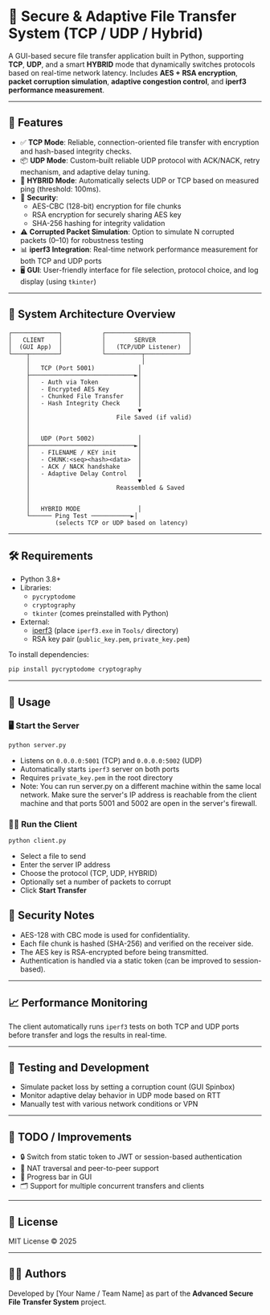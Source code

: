 # 🔐 Secure & Adaptive File Transfer System (TCP / UDP / Hybrid)

A GUI-based secure file transfer application built in Python, supporting **TCP**, **UDP**, and a smart **HYBRID** mode that dynamically switches protocols based on real-time network latency. Includes **AES + RSA encryption**, **packet corruption simulation**, **adaptive congestion control**, and **iperf3 performance measurement**.

---

## 🚀 Features

- ✅ **TCP Mode**: Reliable, connection-oriented file transfer with encryption and hash-based integrity checks.
- 📦 **UDP Mode**: Custom-built reliable UDP protocol with ACK/NACK, retry mechanism, and adaptive delay tuning.
- 🤖 **HYBRID Mode**: Automatically selects UDP or TCP based on measured ping (threshold: 100ms).
- 🔐 **Security**: 
  - AES-CBC (128-bit) encryption for file chunks
  - RSA encryption for securely sharing AES key
  - SHA-256 hashing for integrity validation
- ⚠️ **Corrupted Packet Simulation**: Option to simulate N corrupted packets (0–10) for robustness testing
- 📊 **iperf3 Integration**: Real-time network performance measurement for both TCP and UDP ports
- 🖥️ **GUI**: User-friendly interface for file selection, protocol choice, and log display (using `tkinter`)

---

## 🧠 System Architecture Overview

```
┌─────────────┐           ┌───────────────────────┐
│   CLIENT    │           │        SERVER         │
│  (GUI App)  │           │   (TCP/UDP Listener)  │
└────┬────────┘           └──────────┬────────────┘
     │                               │
     │   TCP (Port 5001)            │
     ├─────────────────────────────►│
     │   - Auth via Token           │
     │   - Encrypted AES Key        │
     │   - Chunked File Transfer    │
     │   - Hash Integrity Check     │
     │                              ▼
     │                        File Saved (if valid)
     │
     │
     │   UDP (Port 5002)            │
     ├─────────────────────────────►│
     │   - FILENAME / KEY init      │
     │   - CHUNK:<seq><hash><data>  │
     │   - ACK / NACK handshake     │
     │   - Adaptive Delay Control   │
     │                              ▼
     │                        Reassembled & Saved
     │
     │
     │   HYBRID MODE                │
     └────── Ping Test ───────────►│
             (selects TCP or UDP based on latency)
```

---

## 🛠 Requirements

- Python 3.8+
- Libraries:
  - `pycryptodome`
  - `cryptography`
  - `tkinter` (comes preinstalled with Python)
- External:
  - [iperf3](https://iperf.fr/iperf-download.php) (place `iperf3.exe` in `Tools/` directory)
  - RSA key pair (`public_key.pem`, `private_key.pem`)

To install dependencies:

```bash
pip install pycryptodome cryptography
```

---

## 🔧 Usage

### 🖥️ Start the Server

```bash
python server.py
```

- Listens on `0.0.0.0:5001` (TCP) and `0.0.0.0:5002` (UDP)
- Automatically starts `iperf3` server on both ports
- Requires `private_key.pem` in the root directory
- Note: You can run server.py on a different machine within the same local network. Make sure the server's IP address is reachable from the client machine and that ports 5001 and 5002 are open in the server's firewall.

### 🧑‍💻 Run the Client

```bash
python client.py
```

- Select a file to send
- Enter the server IP address
- Choose the protocol (TCP, UDP, HYBRID)
- Optionally set a number of packets to corrupt
- Click **Start Transfer**

## 🔐 Security Notes

- AES-128 with CBC mode is used for confidentiality.
- Each file chunk is hashed (SHA-256) and verified on the receiver side.
- The AES key is RSA-encrypted before being transmitted.
- Authentication is handled via a static token (can be improved to session-based).

---

## 📈 Performance Monitoring

The client automatically runs `iperf3` tests on both TCP and UDP ports before transfer and logs the results in real-time.

---

## 🧪 Testing and Development

- Simulate packet loss by setting a corruption count (GUI Spinbox)
- Monitor adaptive delay behavior in UDP mode based on RTT
- Manually test with various network conditions or VPN

---

## 📌 TODO / Improvements

- 🔒 Switch from static token to JWT or session-based authentication
- 📡 NAT traversal and peer-to-peer support
- 🧾 Progress bar in GUI
- 🗂️ Support for multiple concurrent transfers and clients

---

## 📃 License

MIT License © 2025

---

## 👨‍💻 Authors

Developed by [Your Name / Team Name] as part of the **Advanced Secure File Transfer System** project.
